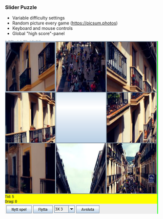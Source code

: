 ### Slider Puzzle

- Variable difficulty settings
- Random picture every game (https://picsum.photos)
- Keyboard and mouse controls
- Global "high score"-panel

![](https://github.com/nikalsh/SliderPuzzle/blob/master/src/sliderpuzzle/screenshot.PNG)

